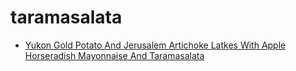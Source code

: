 # taramasalata

 * [Yukon Gold Potato And Jerusalem Artichoke Latkes With Apple Horseradish Mayonnaise And Taramasalata](index/y/yukon-gold-potato-and-jerusalem-artichoke-latkes-with-apple-horseradish-mayonnaise-and-taramasalata-368729.json)
